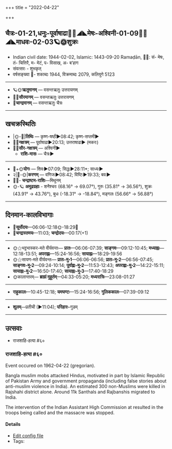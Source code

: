 +++
title = "2022-04-22"

+++
## चैत्रः-01-21,धनुः-पूर्वाषाढा🌛🌌◢◣मेषः-अश्विनी-01-09🌌🌞◢◣माधवः-02-03🪐🌞शुक्रः
- Indian civil date: 1944-02-02, Islamic: 1443-09-20 Ramaḍān, 🌌🌞: सं- मेषः, तं- चित्तिरै, म- मेटं, प- विसाख, अ- ब’हाग
- संवत्सरः - शुभकृत्
- वर्षसङ्ख्या 🌛- शकाब्दः 1944, विक्रमाब्दः 2079, कलियुगे 5123
___________________
- 🪐🌞**ऋतुमानम्** — वसन्तऋतुः उत्तरायणम्
- 🌌🌞**सौरमानम्** — वसन्तऋतुः उत्तरायणम्
- 🌛**चान्द्रमानम्** — वसन्तऋतुः चैत्रः
___________________


## खचक्रस्थितिः
- |🌞-🌛|**तिथिः** — कृष्ण-षष्ठी►08:42; कृष्ण-सप्तमी►  
- 🌌🌛**नक्षत्रम्** — पूर्वाषाढा►20:13; उत्तराषाढा► (मकरः)  
- 🌌🌞**सौर-नक्षत्रम्** — अश्विनी►  
  - **राशि-मासः** — चैत्रः► 
___________________
- 🌛+🌞**योगः** — शिवः►07:09; सिद्धः►28:11*; साध्यः►  
- २|🌛-🌞|**करणम्** — वणिजः►08:42; विष्टिः►19:33; बवः►  
- 🌌🌛- **चन्द्राष्टम-राशिः**—मिथुनम्  
- 🌞-🪐 **अमूढग्रहाः** - शनैश्चरः (68.16° → 69.07°), गुरुः (35.81° → 36.56°), शुक्रः (43.91° → 43.76°), बुधः (-18.31° → -18.84°), मङ्गलः (56.66° → 56.88°)
___________________


## दिनमान-कालविभागाः
- 🌅**सूर्योदयः**—06:06-12:18🌞️-18:29🌇  
- 🌛**चन्द्रास्तमयः**—11:03; **चन्द्रोदयः**—00:17(+1)  
___________________
- 🌞⚝भट्टभास्कर-मते वीर्यवन्तः— **प्रातः**—06:06-07:39; **साङ्गवः**—09:12-10:45; **मध्याह्नः**—12:18-13:51; **अपराह्णः**—15:24-16:56; **सायाह्नः**—18:29-19:56  
- 🌞⚝सायण-मते वीर्यवन्तः— **प्रातः-मु॰1**—06:06-06:56; **प्रातः-मु॰2**—06:56-07:45; **साङ्गवः-मु॰2**—09:24-10:14; **पूर्वाह्णः-मु॰2**—11:53-12:43; **अपराह्णः-मु॰2**—14:22-15:11; **सायाह्नः-मु॰2**—16:50-17:40; **सायाह्नः-मु॰3**—17:40-18:29  
- 🌞कालान्तरम्— **ब्राह्मं मुहूर्तम्**—04:33-05:20; **मध्यरात्रिः**—23:08-01:27  
___________________
- **राहुकालः**—10:45-12:18; **यमघण्टः**—15:24-16:56; **गुलिककालः**—07:39-09:12  
___________________
- **शूलम्**—प्रतीची (►11:04); **परिहारः**–गुडम्  
___________________

## उत्सवाः
- राजशाहि-हत्या #६०
### राजशाहि-हत्या #६०

Event occured on 1962-04-22 (gregorian). 

Bangla muslim mobs attacked Hindus, motivated in part by Islamic Republic of Pakistan Army and government propaganda (including false stories about anti-muslim violence in India). An estimated 300 non-Muslims were killed in Rajshahi district alone. Around 11k Santhals and Rajbanshis migrated to India.

The intervention of the Indian Assistant High Commission at resulted in the troops being called and the massacre was stopped.

#### Details
- [Edit config file](https://github.com/jyotisham/adyatithi/blob/master/mahApuruSha/xatra-later/gregorian/day/04/22/rAjashAhi-hatyA.toml)
- Tags: 


